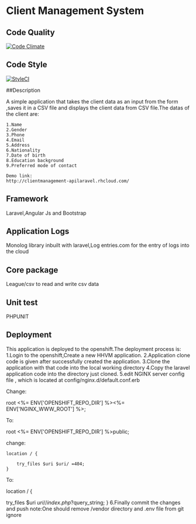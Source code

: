# Client Management System


## Code Quality

[![Code Climate](https://codeclimate.com/repos/56db22a9b86182796c010820/badges/f5521d15de565dc9566e/gpa.svg)](https://codeclimate.com/repos/56db22a9b86182796c010820/feed)

## Code Style

[![StyleCI](https://styleci.io/repos/52873783/shield)](https://styleci.io/repos/52873783)

##Description

A simple application that takes the client data as an input from the form ,saves it in a CSV file and displays the client data from CSV file.The datas of the client are:


    1.Name
    2.Gender
    3.Phone
    4.Email
    5.Address
    6.Nationality
    7.Date of birth
    8.Education background
    9.Preferred mode of contact 

    Demo link:
    http://clientmanagement-apilaravel.rhcloud.com/



## Framework

Laravel,Angular Js and  Bootstrap

## Application Logs

Monolog library inbuilt with laravel,Log entries.com for the entry of logs into the cloud

## Core package

League/csv to read and write csv data

## Unit test

PHPUNIT

## Deployment

This application is deployed to the openshift.The deployment process is:
1.Login to the openshift,Create a new HHVM application.
2.Application clone code is given after successfully created the application.
3.Clone the application with that code into the local working directory
4.Copy the laravel application code into the directory just cloned.
5.edit NGINX server config file , which is located at config/nginx.d/default.conf.erb

Change:

root              <%= ENV['OPENSHIFT_REPO_DIR'] %><%= ENV['NGINX_WWW_ROOT'] %>;

To:

root              <%= ENV['OPENSHIFT_REPO_DIR'] %>public;


change:

    location / {

        try_files $uri $uri/ =404;
    }

To:

location / {

  try_files $uri $uri/ /index.php?$query_string;
 }
6.Finally commit the changes and push
note:One should remove /vendor directory and .env file from git ignore

